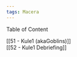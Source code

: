 ```yaml
---  
tags: Macera  
---  
```

  
Table of Content  
  
[[51 - Kule1 (akaGoblins)]]  
[[52 - Kule1 Debriefing]]